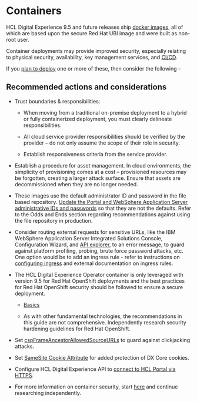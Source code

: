 # Containers

HCL Digital Experience 9.5 and future releases ship [docker images](https://opensource.hcltechsw.com/digital-experience/cf205/platform/kubernetes/docker/), all of which are based upon the secure Red Hat UBI image and were built as non-root user.

Container deployments may provide improved security, especially relating to physical security, availability, key management services, and [CI/CD](https://help.hcltechsw.com/digital-experience/9.5/containerization/ci_cd.html).

If you [plan to deploy](https://help.hcltechsw.com/digital-experience/9.5/install/rm_container_deployment.html) one or more of these, then consider the following –

## Recommended actions and considerations
- Trust boundaries & responsibilities:

    - When moving from a traditional on-premise deployment to a hybrid or fully containerized deployment, you must clearly delineate responsibilities.

    - All cloud service provider responsibilities should be verified by the provider – do not only assume the scope of their role in security.

    - Establish responsiveness criteria from the service provider.

- Establish a procedure for asset management. In cloud environments, the simplicity of provisioning comes at a cost – provisioned resources may be forgotten, creating a larger attack surface. Ensure that assets are decommissioned when they are no longer needed.

- These images use the default administrator ID and password in the file based repository. [Update the Portal and WebSphere Application Server administrative IDs and passwords](https://help.hcltechsw.com/digital-experience/8.5/security/sec_pswds.html) so that they are not the defaults. 
Refer to the Odds and Ends section regarding recommendations against using the file repository in production.

- Consider routing external requests for sensitive URLs, like the IBM WebSphere Application Server Integrated Solutions Console, Configuration Wizard, and [API explorer](https://opensource.hcltechsw.com/digital-experience/CF210/extend_dx/apis/hcl_experience_api/api_explorers/), to an error message, to guard against platform profiling, probing, brute force password attacks, etc. One option would be to add an ingress rule - refer to instructions on [configuring ingress](https://opensource.hcltechsw.com/digital-experience/CF210/deployment/install/container/helm_deployment/preparation/optional_tasks/optional-configure-ingress/?h=haproxy) and external documentation on ingress rules.

- The HCL Digital Experience Operator container is only leveraged with version 9.5 for Red Hat OpenShift deployments and the best practices for Red Hat OpenShift security should be followed to ensure a secure deployment.

    - [Basics](https://www.redhat.com/en/topics/security/container-security)

    - As with other fundamental technologies, the recommendations in this guide are not comprehensive. Independently research security hardening guidelines for Red Hat OpenShift.

- Set [cspFrameAncestorAllowedSourceURLs](https://opensource.hcltechsw.com/digital-experience/CF210/deployment/install/container/helm_deployment/preparation/mandatory_tasks/prepare_configure_networking/) to guard against clickjacking attacks.

- Set [SameSite Cookie Attribute](https://opensource.hcltechsw.com/digital-experience/CF210/deployment/install/container/helm_deployment/preparation/mandatory_tasks/prepare_configure_networking/#configuring-samesite-cookie-attribute) for added protection of DX Core cookies.

- Configure HCL Digital Experience API to [connect to HCL Portal via HTTPS](https://opensource.hcltechsw.com/digital-experience/CF210/extend_dx/apis/hcl_experience_api/getting_started_ringapi_docker_/).

- For more information on container security, start [here](https://docs.docker.com/engine/security/) and continue researching independently.